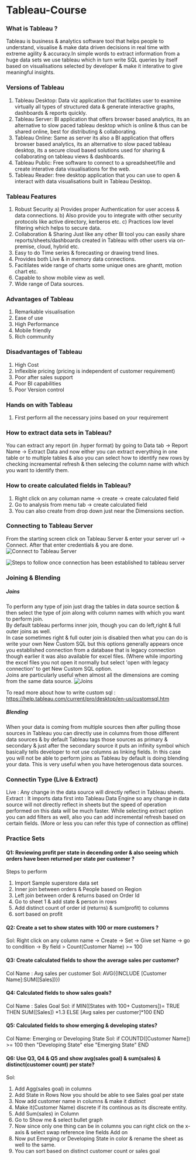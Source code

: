 # Tableau-Course

### What is Tableau ?
Tableau is business & analytics software tool that helps people to understand, visualise & make data driven decisions in real time with extreme agility & accuracy.In simple words to extract information from a huge data sets we use tableau which in turn write SQL queries by itself based on visualisations selected by developer & make it interative to give meaningful insights.

### Versions of Tableau 
1) Tableau Desktop: Data viz application that facitilates user to examine virtually all types of structured data & generate interactive graphs, dashboards & reports quickly.
2) Tableau Server: BI application that offers browser based analytics, its an alternative to slow paced tableau desktop which is online & thus can be shared online, best for distributing & collaborating.
3) Tableau Online: Same as server its also a BI application that offers browser based analytics, its an alternative to slow paced tableau desktop, its a secure cloud based solutions used for sharing & collaborating on tableau views & dashboards.
4) Tableau Public: Free software to connect to a spreadsheet/file and create interative data visualisations for the web.
5) Tableau Reader: free desktop application that you can use to open & interact with data visualisations built in Tableau Desktop.  

### Tableau Features
1) Robust Security
  a) Provides proper Authentication for user access & data connections.
  b) Also provide you to integrate with other security protocols like active directory, kerberos etc.
  c) Practices low level filtering which helps to secure data.
2) Collaboration & Sharing
   Just like any other BI tool you can easily share reports/sheets/dashboards created in Tableau with other users via on-premise, cloud, hybrid etc.
3) Easy to do Time series & forecasting or drawing trend lines.
4) Provides both Live & in memory data connections.
5) Facitilates wide range of charts some unique ones are ghantt, motion chart etc.
6) Capable to show mobile view as well.
7) Wide range of Data sources.

### Advantages of Tableau
1) Remarkable visualisation
2) Ease of use
3) High Performance
4) Mobile friendly
5) Rich community

### Disadvantages of Tableau
1) High Cost
2) Inflexible pricing (pricing is independent of customer requirement)
3) Poor after sales support
4) Poor BI capabilities
5) Poor Version control

### Hands on with Tableau
1) First perform all the necessary joins based on your requirement

### How to extract data sets in Tableau?
You can extract any report (in .hyper format) by going to Data tab -> Report Name -> Extract Data and now either you can extract everything in one table or to multiple tables & also you can select how to identify new rows by checking increamental refresh & then selecing the column name with which you want to identify them.





### How to create calculated fields in Tableau?
1) Right click on any columan name -> create -> create calculated field
2) Go to analysis from menu tab -> create calculated field
3) You can also create from drop down just near the Dimensions section.




### Connecting to Tableau Server
From the starting screen click on Tableau Server & enter your server url -> Connect. After that enter credentials & you are done.
![Connect to Tableau Server](https://github.com/Gurudutt-Goswami/Tableau-Course/assets/86184439/f660001e-72bf-4cf2-8157-3c08fa738398)

![Steps to follow once connection has been established to tableau server](https://github.com/Gurudutt-Goswami/Tableau-Course/assets/86184439/d8a87d32-e572-4070-a15b-cabfd46f9fc4)


### Joining & Blending
##### Joins
To perform any type of join just drag the tables in data source section & then select the type of join along with column names with which you want to perform join.  
By default tableau performs inner join, though you can do left,right & full outer joins as well.  
In case sometimes right & full outer join is disabled then what you can do is write your own New Custom SQL but this options generally appears once you established connection from a database that is legacy connection though earlier it was also available for excel files. (Where while importing the excel files you not open it normally but select 'open with legacy connection' to get New Custom SQL option.  
Joins are particularly useful when almost all the dimensions are coming from the same data source.
![Joins](https://github.com/Gurudutt-Goswami/Tableau-Course/assets/86184439/cf512042-857c-480f-82ed-9311641feb4a)

To read more about how to write custom sql : https://help.tableau.com/current/pro/desktop/en-us/customsql.htm
##### Blending
When your data is coming from multiple sources then after pulling those sources in Tableau you can directly use in columns from those different data sources & by default Tableau tags those sources as primary & secondary & just after the secondary source it puts an infinity symbol which basically tells developer to not use columns as linking fields. In this case you will not be able to perform joins as Tableau by default is doing blending your data. This is very useful when you have heterogenous data sources.



### Connectin Type (Live & Extract)
Live : Any change in the data source will directly reflect in Tableau sheets.
Extract : It imports data first into Tableau Data Engine so any change in data source will not directly reflect in sheets but the speed of operation performed on this data will be much faster.
While selecting extract option you can add filters as well, also you can add incremental refresh based on certain fields. (More or less you can refer this type of connection as offline)






### Practice Sets

#### Q1: Reviewing profit per state in decending order & also seeing which orders have been returned per state per customer ?

Steps to perform
1) Import Sample superstore data set 
2) Inner join between orders & People based on Region
3) Left join between order & returns based on Order Id
4) Go to sheet 1 & add state & person in rows 
5) Add distinct count of order id (returns) & sum(profit) to columns
6) sort based on profit

#### Q2: Create a set to show states with 100 or more customers ?
Sol: Right click on any column name -> Create -> Set -> Give set Name -> go to condition -> By field > Count(Customer Name) >= 100

#### Q3: Create calculated fields to show the average sales per customer?
Col Name : Avg sales per customer
Sol: AVG({INCLUDE [Customer Name]:SUM([Sales])})

#### Q4: Calculated fields to show sales goals?
Col Name : Sales Goal
Sol: 
if MIN([States with 100+ Customers])= TRUE
THEN SUM([Sales]) *1.3
ELSE [Avg sales per customer]*100
END

#### Q5: Calculated fields to show emerging & developing states?
Col Name: Emerging or Developing State
Sol:
if COUNTD([Customer Name]) >= 100
then "Developing State"
else "Emerging State"
END

#### Q6: Use Q3, Q4 & Q5 and show avg(sales goal) & sum(sales) & distinct(customer count) per state?
Sol: 
1) Add Agg(sales goal) in columns
2) Add State in Rows 
Now you should be able to see Sales goal per state 
3) Now add customer name in columns & make it distinct
4) Make it(Customer Name) discrete if its continous as its discreate entity.
4) Add Sum(sales) in Column
5) Go to Show me & select bullet graph
6) Now since only one thing can be in columns you can right click on the x-axis & select swap reference line fields
Add on
7) Now put Emerging or Developing State in color & rename the sheet as well to the same.
8) You can sort based on distinct customer count or sales goal
